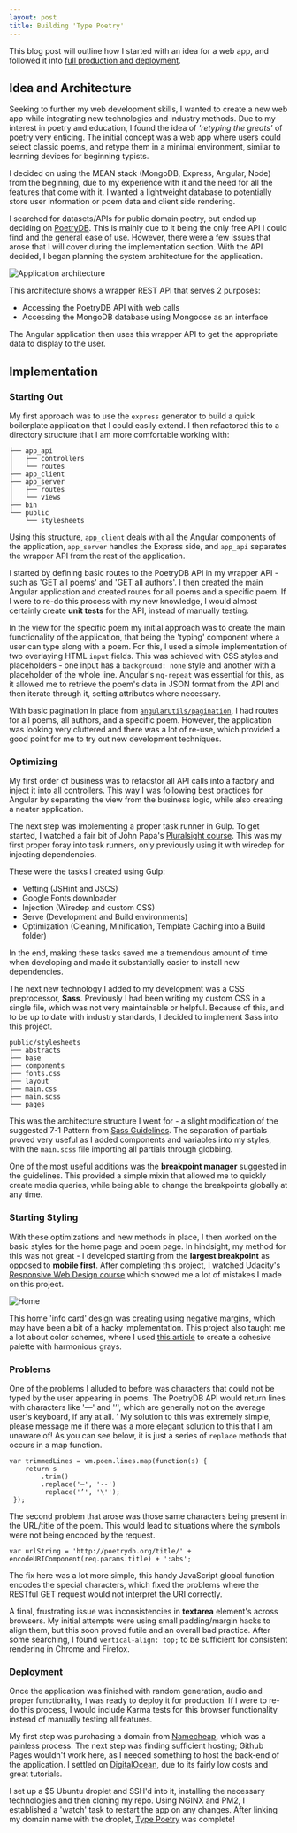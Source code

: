 ```yaml
---
layout: post
title: Building 'Type Poetry'
---
```

This blog post will outline how I started with an idea for a web app, and followed it into [full production and deployment](http://typepoetry.com/).

## Idea and Architecture
Seeking to further my web development skills, I wanted to create a new web app while integrating new technologies and industry methods. Due to my interest in poetry and education, I found the idea of *'retyping the greats'* of poetry very enticing. The initial concept was a web app where users could select classic poems, and retype them in a minimal environment, similar to learning devices for beginning typists.

I decided on using the MEAN stack (MongoDB, Express, Angular, Node) from the beginning, due to my experience with it and the need for all the features that come with it. I wanted a lightweight database to potentially store user information or poem data and client side rendering. 

I searched for datasets/APIs for public domain poetry, but ended up deciding on [PoetryDB](http://poetrydb.org/index.html). This is mainly due to it being the only free API I could find and the general ease of use.  However, there were a few issues that arose that I will cover during the implementation section. With the API decided, I began planning the system architecture for the application. 

![Application architecture]({{site.url}}/assets/typoetry-diagram.png)

This architecture shows a wrapper REST API that serves 2 purposes:
* Accessing the PoetryDB API with web calls
* Accessing the MongoDB database using Mongoose as an interface

The Angular application then uses this wrapper API to get the appropriate data to display to the user.

## Implementation

### Starting Out

My first approach was to use the `express` generator to build a quick boilerplate application that I could easily extend. I then refactored this to a directory structure that I am more comfortable working with:

```
├── app_api
│   ├── controllers
│   └── routes
├── app_client
├── app_server
│   ├── routes
│   └── views
├── bin
└── public
    └── stylesheets

```
Using this structure, `app_client` deals with all the Angular components of the application, `app_server` handles the Express side, and `app_api` separates the wrapper API from the rest of the application. 

I started by defining basic routes to the PoetryDB API in my wrapper API - such as 'GET all poems' and 'GET all authors'. I then created the main Angular application and created routes for all poems and a specific poem. If I were to re-do this process with my new knowledge, I would almost certainly create **unit tests** for the API, instead of manually testing. 

In the view for the specific poem my initial approach was to create the main functionality of the application, that being the 'typing' component where a user can type along with a poem. For this, I used a simple implementation of two overlaying HTML `input` fields. This was achieved with CSS styles and placeholders - one input has a `background: none` style and another with a placeholder of the whole line. Angular's `ng-repeat` was essential for this, as it allowed me to retrieve the poem's data in JSON format from the API and then iterate through it, setting attributes where necessary. 

With basic pagination in place from [`angularUtils/pagination`](https://github.com/michaelbromley/angularUtils/tree/master/src/directives/pagination), I had routes for all poems, all authors, and a specific poem. However, the application was looking very cluttered and there was a lot of re-use, which provided a good point for me to try out new development techniques.

### Optimizing 

My first order of business was to refacstor all API calls into a factory and inject it into all controllers. This way I was following best practices for Angular by separating the view from the business logic, while also creating a neater application.

The next step was implementing a proper task runner in Gulp. To get started, I watched a fair bit of John Papa's [Pluralsight course](https://app.pluralsight.com/courses/javascript-build-automation-gulpjs). This was my first proper foray into task runners, only previously using it with wiredep for injecting dependencies. 

These were the tasks I created using Gulp:
* Vetting (JSHint and JSCS)
* Google Fonts downloader
* Injection (Wiredep and custom CSS)
* Serve (Development and Build environments)
* Optimization (Cleaning, Minification, Template Caching into a Build folder)

In the end, making these tasks saved me a tremendous amount of time when developing and made it substantially easier to install new dependencies. 

The next new technology I added to my development was a CSS preprocessor, **Sass**. Previously I had been writing my custom CSS in a single file, which was not very maintainable or helpful. Because of this, and to be up to date with industry standards, I decided to implement Sass into this project. 

```
public/stylesheets
├── abstracts
├── base
├── components
├── fonts.css
├── layout
├── main.css
├── main.scss
└── pages
```
This was the architecture structure I went for - a slight modification of the suggested 7-1 Pattern from [Sass Guidelines](https://sass-guidelin.es). The separation of partials proved very useful as I added components and variables into my styles, with the `main.scss` file importing all partials through globbing. 

One of the most useful additions was the **breakpoint manager** suggested in the guidelines. This provided a simple mixin that allowed me to quickly create media queries, while being able to change the breakpoints globally at any time. 

### Starting Styling

With these optimizations and new methods in place, I then worked on the basic styles for the home page and poem page. In hindsight, my method for this was not great - I developed starting from the **largest breakpoint** as opposed to **mobile first**. After completing this project, I watched Udacity's [Responsive Web Design course](https://www.udacity.com/course/responsive-web-design-fundamentals--ud893) which showed me a lot of mistakes I made on this project.

![Home]({{site.url}}/assets/typoetry-home.png)

This home 'info card' design was creating using negative margins, which may have been a bit of a hacky implementation. This project also taught me a lot about color schemes, where I used [this article](https://www.smashingmagazine.com/2016/04/web-developer-guide-color/) to create a cohesive palette with harmonious grays.

### Problems

One of the problems I alluded to before was characters that could not be typed by the user appearing in poems. The PoetryDB API would return lines with characters like '—' and '’', which are generally not on the average user's keyboard, if any at all. 
’
My solution to this was extremely simple, please message me if there was a more elegant solution to this that I am unaware of! As you can see below, it is just a series of `replace` methods that occurs in a map function.

```
var trimmedLines = vm.poem.lines.map(function(s) {
	return s
		.trim()
		.replace('—', '--')
		 replace('’', '\'');
 });
```

The second problem that arose was those same characters being present in the URL/title of the poem. This would lead to situations where the symbols were not being encoded by the request. 

```
var urlString = 'http://poetrydb.org/title/' + encodeURIComponent(req.params.title) + ':abs';
```

The fix here was a lot more simple, this handy JavaScript global function encodes the special characters, which fixed the problems where the RESTful GET request would not interpret the URI correctly.

A final, frustrating issue was inconsistencies in **textarea** element's across browsers. My initial attempts were using small padding/margin hacks to align them, but this soon proved futile and an overall bad practice. After some searching, I found `vertical-align: top;` to be sufficient for consistent rendering in Chrome and Firefox. 

### Deployment

Once the application was finished with random generation, audio and proper functionality, I was ready to deploy it for production. If I were to re-do this process, I would include Karma tests for this browser functionality instead of manually testing all features. 

My first step was purchasing a domain from [Namecheap](https://www.namecheap.com/), which was a painless process. The next step was finding sufficient hosting; Github Pages wouldn't work here, as I needed something to host the back-end of the application. I settled on [DigitalOcean](https://www.digitalocean.com/), due to its fairly low costs and great tutorials. 

I set up a $5 Ubuntu droplet and SSH'd into it, installing the necessary technologies and then cloning my repo. Using NGINX and PM2, I established a 'watch' task to restart the app on any changes. After linking my domain name with the droplet, [Type Poetry](http://typepoetry.com/) was complete!